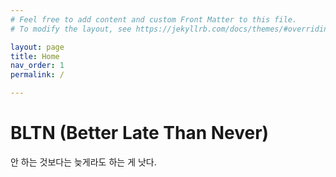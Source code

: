 ```yaml
---
# Feel free to add content and custom Front Matter to this file.
# To modify the layout, see https://jekyllrb.com/docs/themes/#overriding-theme-defaults

layout: page
title: Home
nav_order: 1
permalink: /

---
```


# BLTN (Better Late Than Never)
안 하는 것보다는 늦게라도 하는 게 낫다.
